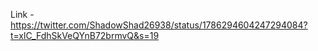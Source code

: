 Link - https://twitter.com/ShadowShad26938/status/1786294604247294084?t=xlC_FdhSkVeQYnB72brmvQ&s=19
